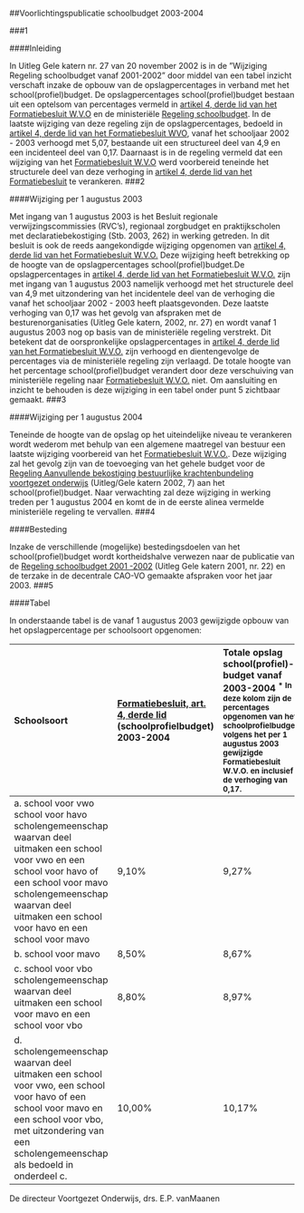 <meta http-equiv='Content-Type' content='text/html; charset=utf-8' />

##Voorlichtingspublicatie schoolbudget 2003-2004

###1 

####Inleiding

In Uitleg Gele katern nr. 27 van 20 november 2002 is in de ”Wijziging Regeling schoolbudget vanaf 2001-2002” door middel van een tabel inzicht verschaft inzake de opbouw van de opslagpercentages in verband met het school(profiel)budget. De opslagpercentages school(profiel)budget bestaan uit een optelsom van percentages vermeld in [artikel 4, derde lid van het Formatiebesluit W.V.O](../../../../../AMvB/formatiebesluit/wvo/BWBR0005446/README.md) en de ministeriële [Regeling schoolbudget](../../../../../ministeriele-regeling/regeling/schoolbudget/2001-2002/BWBR0012820/README.md). In de laatste wijziging van deze regeling zijn de opslagpercentages, bedoeld in [artikel 4, derde lid van het Formatiebesluit WVO](../../../../../AMvB/formatiebesluit/wvo/BWBR0005446/README.md), vanaf het schooljaar 2002 - 2003 verhoogd met 5,07, bestaande uit een structureel deel van 4,9 en een incidenteel deel van 0,17. Daarnaast is in de regeling vermeld dat een wijziging van het [Formatiebesluit W.V.O](../../../../../AMvB/formatiebesluit/wvo/BWBR0005446/README.md) werd voorbereid teneinde het structurele deel van deze verhoging in [artikel 4, derde lid van het Formatiebesluit](../../../../../AMvB/formatiebesluit/wvo/BWBR0005446/README.md) te verankeren.
###2 

####Wijziging per 1 augustus 2003

Met ingang van 1 augustus 2003 is het Besluit regionale verwijzingscommissies (RVC’s), regionaal zorgbudget en praktijkscholen met declaratiebekostiging (Stb. 2003, 262) in werking getreden. In dit besluit is ook de reeds aangekondigde wijziging opgenomen van [artikel 4, derde lid van het Formatiebesluit W.V.O.](../../../../../AMvB/formatiebesluit/wvo/BWBR0005446/README.md) Deze wijziging heeft betrekking op de hoogte van de opslagpercentages school(profiel)budget.De opslagpercentages in [artikel 4, derde lid van het Formatiebesluit W.V.O.](../../../../../AMvB/formatiebesluit/wvo/BWBR0005446/README.md) zijn met ingang van 1 augustus 2003 namelijk verhoogd met het structurele deel van 4,9 met uitzondering van het incidentele deel van de verhoging die vanaf het schooljaar 2002 - 2003 heeft plaatsgevonden. Deze laatste verhoging van 0,17 was het gevolg van afspraken met de besturenorganisaties (Uitleg Gele katern, 2002, nr. 27) en wordt vanaf 1 augustus 2003 nog op basis van de ministeriële regeling verstrekt. Dit betekent dat de oorspronkelijke opslagpercentages in [artikel 4, derde lid van het Formatiebesluit W.V.O.](../../../../../AMvB/formatiebesluit/wvo/BWBR0005446/README.md) zijn verhoogd en dientengevolge de percentages via de ministeriële regeling zijn verlaagd. De totale hoogte van het percentage school(profiel)budget verandert door deze verschuiving van ministeriële regeling naar [Formatiebesluit W.V.O.](../../../../../AMvB/formatiebesluit/wvo/BWBR0005446/README.md) niet. Om aansluiting en inzicht te behouden is deze wijziging in een tabel onder punt 5 zichtbaar gemaakt.
###3 

####Wijziging per 1 augustus 2004

Teneinde de hoogte van de opslag op het uiteindelijke niveau te verankeren wordt wederom met behulp van een algemene maatregel van bestuur een laatste wijziging voorbereid van het [Formatiebesluit W.V.O.](../../../../../AMvB/formatiebesluit/wvo/BWBR0005446/README.md). Deze wijziging zal het gevolg zijn van de toevoeging van het gehele budget voor de [Regeling Aanvullende bekostiging bestuurlijke krachtenbundeling voortgezet onderwijs](../../../../../ministeriele-regeling/regeling/aanvullende/bekostiging/bestuurlijke/krachtenbundeling/vo/BWBR0013502/README.md) (Uitleg/Gele katern 2002, 7) aan het school(profiel)budget. Naar verwachting zal deze wijziging in werking treden per 1 augustus 2004 en komt de in de eerste alinea vermelde ministeriële regeling te vervallen.
###4 

####Besteding

Inzake de verschillende (mogelijke) bestedingsdoelen van het school(profiel)budget wordt kortheidshalve verwezen naar de publicatie van de [Regeling schoolbudget 2001 -2002](../../../../../ministeriele-regeling/regeling/schoolbudget/2001-2002/BWBR0012820/README.md) (Uitleg Gele katern 2001, nr. 22) en de terzake in de decentrale CAO-VO gemaakte afspraken voor het jaar 2003.
###5 

####Tabel

In onderstaande tabel is de vanaf 1 augustus 2003 gewijzigde opbouw van het opslagpercentage per schoolsoort opgenomen:

|Schoolsoort |[Formatiebesluit, art. 4, derde lid](../../../../../AMvB/formatiebesluit/wvo/BWBR0005446/README.md) (schoolprofielbudget) 2003-2004 |Totale opslag school(profiel)-budget vanaf 2003-2004 <sup>* In deze kolom zijn de percentages opgenomen van het schoolprofielbudget volgens het per 1 augustus 2003 gewijzigde Formatiebesluit W.V.O. en inclusief de verhoging van 0,17. </sup> |
|:---|:---|:---|
|a. school voor vwo  school voor havo  scholengemeenschap waarvan deel uitmaken een school voor vwo en een school voor havo of een school voor mavo  scholengemeenschap waarvan deel uitmaken een school voor havo en een school voor mavo   |9,10% |9,27% |
|b. school voor mavo   |8,50% |8,67% |
|c. school voor vbo  scholengemeenschap waarvan deel uitmaken een school voor mavo en een school voor vbo   |8,80% |8,97% |
|d. scholengemeenschap waarvan deel uitmaken een school voor vwo, een school voor havo of een school voor mavo en een school voor vbo, met uitzondering van een scholengemeenschap als bedoeld in onderdeel c.   |10,00% |10,17% |

De 
directeur Voortgezet Onderwijs, 
drs. E.P. vanMaanen
